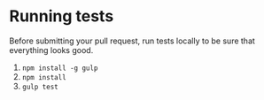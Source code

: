 # Running tests

Before submitting your pull request, run tests locally to be sure that
everything looks good.

1. `npm install -g gulp`
2. `npm install`
3. `gulp test`
